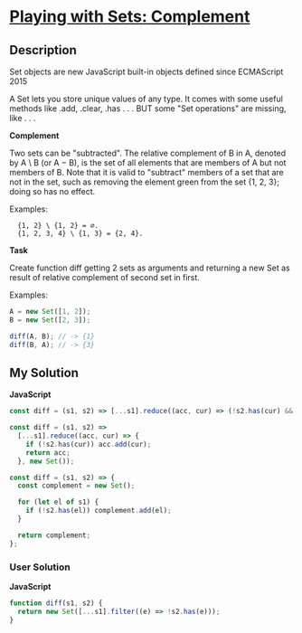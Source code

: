 # [Playing with Sets: Complement](https://www.codewars.com/kata/5884e9ccf72916207900010f)

## Description

Set objects are new JavaScript built-in objects defined since ECMAScript 2015

A Set lets you store unique values of any type. It comes with some useful methods like .add, .clear, .has . . . BUT some "Set operations" are missing, like . . .

**Complement**

Two sets can be "subtracted". The relative complement of B in A, denoted by A \ B (or A − B), is the set of all elements that are members of A but not members of B. Note that it is valid to "subtract" members of a set that are not in the set, such as removing the element green from the set {1, 2, 3}; doing so has no effect.

Examples:

```
  {1, 2} \ {1, 2} = ∅.
  {1, 2, 3, 4} \ {1, 3} = {2, 4}.
```

**Task**

Create function diff getting 2 sets as arguments and returning a new Set as result of relative complement of second set in first.

Examples:

```js
A = new Set([1, 2]);
B = new Set([2, 3]);

diff(A, B); // -> {1}
diff(B, A); // -> {3}
```

## My Solution

**JavaScript**

```js
const diff = (s1, s2) => [...s1].reduce((acc, cur) => (!s2.has(cur) && acc.add(cur), acc), new Set());
```

```js
const diff = (s1, s2) =>
  [...s1].reduce((acc, cur) => {
    if (!s2.has(cur)) acc.add(cur);
    return acc;
  }, new Set());
```

```js
const diff = (s1, s2) => {
  const complement = new Set();

  for (let el of s1) {
    if (!s2.has(el)) complement.add(el);
  }

  return complement;
};
```

### User Solution

**JavaScript**

```js
function diff(s1, s2) {
  return new Set([...s1].filter((e) => !s2.has(e)));
}
```

